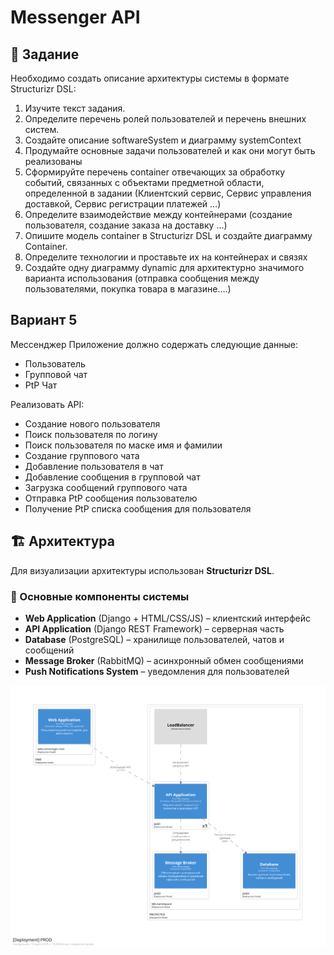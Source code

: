 # Messenger API  

## 📌 Задание
Необходимо создать описание архитектуры системы в формате Structurizr DSL:
1. Изучите текст задания.
2. Определите перечень ролей пользователей и перечень внешних систем.
3. Создайте описание softwareSystem и диаграмму systemContext
4. Продумайте основные задачи пользователей и как они могут быть реализованы
5. Сформируйте перечень container отвечающих за обработку событий, связанных с объектами предметной области, определенной в задании (Клиентский сервис, Сервис управления доставкой, Сервис регистрации платежей …)
6. Определите взаимодействие между контейнерами (создание пользователя, создание заказа на доставку …)
7. Опишите модель container в Structurizr DSL и создайте диаграмму Container.
8. Определите технологии и проставьте их на контейнерах и связях
9. Создайте одну диаграмму dynamic для архитектурно значимого варианта использования (отправка сообщения между пользователями, покупка товара в магазине….)
## Вариант 5  
Мессенджер
Приложение должно содержать следующие данные:
- Пользователь
- Групповой чат
- PtP Чат


Реализовать API:
- Создание нового пользователя
- Поиск пользователя по логину
- Поиск пользователя по маске имя и фамилии
- Создание группового чата
- Добавление пользователя в чат
- Добавление сообщения в групповой чат
- Загрузка сообщений группового чата
- Отправка PtP сообщения пользователю
- Получение PtP списка сообщения для пользователя

## 🏗 Архитектура  
Для визуализации архитектуры использован **Structurizr DSL**.  

### 📌 Основные компоненты системы  
- **Web Application** (Django + HTML/CSS/JS) – клиентский интерфейс  
- **API Application** (Django REST Framework) – серверная часть  
- **Database** (PostgreSQL) – хранилище пользователей, чатов и сообщений  
- **Message Broker** (RabbitMQ) – асинхронный обмен сообщениями  
- **Push Notifications System** – уведомления для пользователей  

![System Context](https://github.com/drobotunyulia/architecture/blob/main/structurizr-Deployment-001.png)  
